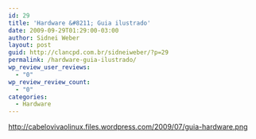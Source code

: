```yaml
---
id: 29
title: 'Hardware &#8211; Guia ilustrado'
date: 2009-09-29T01:29:00-03:00
author: Sidnei Weber
layout: post
guid: http://clancpd.com.br/sidneiweber/?p=29
permalink: /hardware-guia-ilustrado/
wp_review_user_reviews:
  - "0"
wp_review_review_count:
  - "0"
categories:
  - Hardware
---
```

<a href="http://cabelovivaolinux.files.wordpress.com/2009/07/guia-hardware.png" target="_blank">http://cabelovivaolinux.files.wordpress.com/2009/07/guia-hardware.png</a>